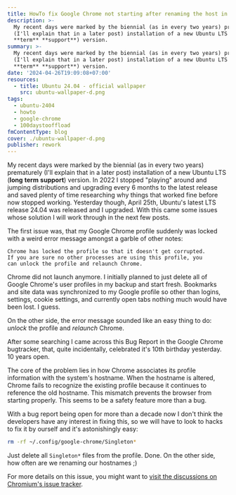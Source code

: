 ```yaml
---
title: HowTo fix Google Chrome not starting after renaming the host in Ubuntu 24.04
description: >-
  My recent days were marked by the biennial (as in every two years) prematurely
  (I'll explain that in a later post) installation of a new Ubuntu LTS (**long**
  **term** **support**) version.
summary: >-
  My recent days were marked by the biennial (as in every two years) prematurely
  (I'll explain that in a later post) installation of a new Ubuntu LTS (**long**
  **term** **support**) version.
date: '2024-04-26T19:09:08+07:00'
resources:
  - title: Ubuntu 24.04 - official wallpaper
    src: ubuntu-wallpaper-d.png
tags:
  - ubuntu-2404
  - howto
  - google-chrome
  - 100daystooffload
fmContentType: blog
cover: ./ubuntu-wallpaper-d.png
publisher: rework
---
```


My recent days were marked by the biennial (as in every two years) prematurely (I'll explain that in a later post) installation of a new Ubuntu LTS (**long** **term** **support**) version. In 2022 I stopped "playing" around and jumping distributions and upgrading every 6 months to the latest release and saved plenty of time researching why things that worked fine before now stopped working. Yesterday though, April 25th, Ubuntu's latest LTS release 24.04 was released and I upgraded. With this came some issues whose solution I will work through in the next few posts.

The first issue was, that my Google Chrome profile suddenly was locked with a weird error message amongst a garble of other notes:

```plaintext
Chrome has locked the profile so that it doesn't get corrupted.
If you are sure no other processes are using this profile, you
can unlock the profile and relaunch Chrome.
```

Chrome did not launch anymore. I initially planned to just delete all of Google Chrome's user profiles in my backup and start fresh. Bookmarks and site data was synchronized to my Google profile so other than logins, settings, cookie settings, and currently open tabs nothing much would have been lost. I guess.

On the other side, the error message sounded like an easy thing to do: *unlock* the profile and *relaunch* Chrome.

After some searching I came across this Bug Report in the Google Chrome bugtracker, that, quite incidentally, celebrated it's 10th birthday yesterday. 10 years open.

The core of the problem lies in how Chrome associates its profile information with the system's hostname. When the hostname is altered, Chrome fails to recognize the existing profile because it continues to reference the old hostname. This mismatch prevents the browser from starting properly. This seems to be a safety feature more than a bug.

With a bug report being open for more than a decade now I don't think the developers have any interest in fixing this, so we will have to look to hacks to fix it by ourself and it's astonishingly easy:

```bash
rm -rf ~/.config/google-chrome/Singleton*
```

Just delete all `Singleton*` files from the profile. Done. On the other side, how often are we renaming our hostnames ;)

For more details on this issue, you might want to [visit the discussions on Chromium's issue tracker](https://issues.chromium.org/issues/41103620).
